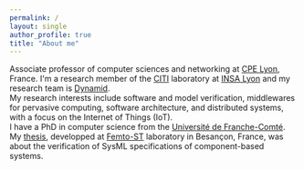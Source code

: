 ```yaml
---
permalink: /
layout: single
author_profile: true
title: "About me"
---
```


Associate professor of computer sciences and networking at [CPE Lyon](http://www.cpe.fr), France. 
I'm a research member of the [CITI](http://www.citi-lab.fr) laboratory at [INSA Lyon](http://www.insa-lyon.fr) and my research team is [Dynamid](http://dynamid.citi-lab.fr).  
My research interests include software and model verification, middlewares for pervasive computing, software architecture, and distributed systems, with a focus on the Internet of Things (IoT).  
I have a PhD in computer science from the [Université de Franche-Comté](http://univ-fcomte.fr). My [thesis](/assets/publis/thesis.pdf), developped at [Femto-ST](http://www.femto-st.fr) laboratory in Besançon, France, was about the verification of SysML specifications of component-based systems.

